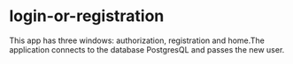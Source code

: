 # login-or-registration
This app has three windows: authorization, registration and home.The application connects to the database PostgresQL and passes the new user.
